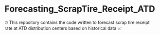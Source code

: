 # Forecasting_ScrapTire_Receipt_ATD
⏱ This repository contains the code written to forecast scrap tire receipt rate at ATD distribution centers based on historical data 📈
